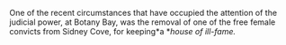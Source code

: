 One of the recent circumstances that have occupied the attention of the judicial power, at Botany Bay, was the removal of one of the free female convicts from Sidney Cove, for keeping*a **house of ill-fame.*